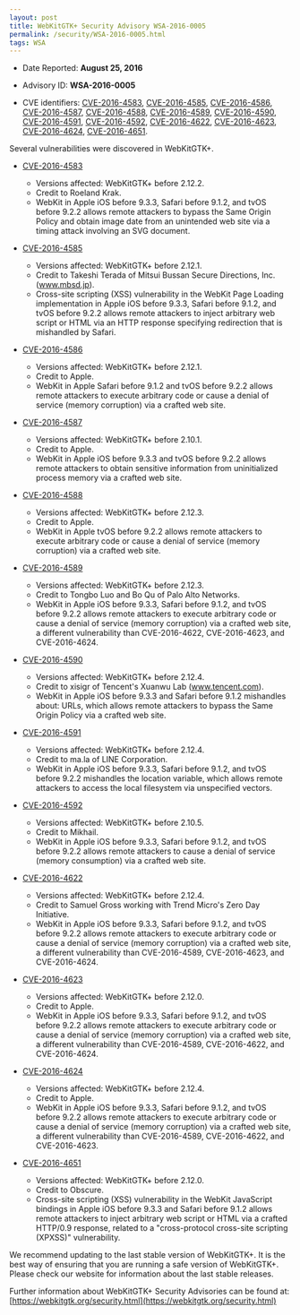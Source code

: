 ```yaml
---
layout: post
title: WebKitGTK+ Security Advisory WSA-2016-0005
permalink: /security/WSA-2016-0005.html
tags: WSA
---
```


* Date Reported: **August 25, 2016**

* Advisory ID: **WSA-2016-0005**

* CVE identifiers: [CVE-2016-4583](#CVE-2016-4583), [CVE-2016-4585](#CVE-2016-4585),
  [CVE-2016-4586](#CVE-2016-4586), [CVE-2016-4587](#CVE-2016-4587),
  [CVE-2016-4588](#CVE-2016-4588), [CVE-2016-4589](#CVE-2016-4589),
  [CVE-2016-4590](#CVE-2016-4590), [CVE-2016-4591](#CVE-2016-4591),
  [CVE-2016-4592](#CVE-2016-4592), [CVE-2016-4622](#CVE-2016-4622),
  [CVE-2016-4623](#CVE-2016-4623), [CVE-2016-4624](#CVE-2016-4624),
  [CVE-2016-4651](#CVE-2016-4651).


Several vulnerabilities were discovered in WebKitGTK+.

* <a name="CVE-2016-4583" href="https://cve.mitre.org/cgi-bin/cvename.cgi?name=CVE-2016-4583">CVE-2016-4583</a>
  * Versions affected: WebKitGTK+ before 2.12.2.
  * Credit to Roeland Krak.
  * WebKit in Apple iOS before 9.3.3, Safari before 9.1.2, and tvOS
    before 9.2.2 allows remote attackers to bypass the Same Origin
    Policy and obtain image date from an unintended web site via a
    timing attack involving an SVG document.

* <a name="CVE-2016-4585" href="https://cve.mitre.org/cgi-bin/cvename.cgi?name=CVE-2016-4585">CVE-2016-4585</a>
  * Versions affected: WebKitGTK+ before 2.12.1.
  * Credit to Takeshi Terada of Mitsui Bussan Secure Directions, Inc.
    (www.mbsd.jp).
  * Cross-site scripting (XSS) vulnerability in the WebKit Page Loading
    implementation in Apple iOS before 9.3.3, Safari before 9.1.2, and
    tvOS before 9.2.2 allows remote attackers to inject arbitrary web
    script or HTML via an HTTP response specifying redirection that is
    mishandled by Safari.

* <a name="CVE-2016-4586" href="https://cve.mitre.org/cgi-bin/cvename.cgi?name=CVE-2016-4586">CVE-2016-4586</a>
  * Versions affected: WebKitGTK+ before 2.12.1.
  * Credit to Apple.
  * WebKit in Apple Safari before 9.1.2 and tvOS before 9.2.2 allows
    remote attackers to execute arbitrary code or cause a denial of
    service (memory corruption) via a crafted web site.

* <a name="CVE-2016-4587" href="https://cve.mitre.org/cgi-bin/cvename.cgi?name=CVE-2016-4587">CVE-2016-4587</a>
  * Versions affected: WebKitGTK+ before 2.10.1.
  * Credit to Apple.
  * WebKit in Apple iOS before 9.3.3 and tvOS before 9.2.2 allows remote
    attackers to obtain sensitive information from uninitialized process
    memory via a crafted web site.

* <a name="CVE-2016-4588" href="https://cve.mitre.org/cgi-bin/cvename.cgi?name=CVE-2016-4588">CVE-2016-4588</a>
  * Versions affected: WebKitGTK+ before 2.12.3.
  * Credit to Apple.
  * WebKit in Apple tvOS before 9.2.2 allows remote attackers to execute
    arbitrary code or cause a denial of service (memory corruption) via
    a crafted web site.

* <a name="CVE-2016-4589" href="https://cve.mitre.org/cgi-bin/cvename.cgi?name=CVE-2016-4589">CVE-2016-4589</a>
  * Versions affected: WebKitGTK+ before 2.12.3.
  * Credit to Tongbo Luo and Bo Qu of Palo Alto Networks.
  * WebKit in Apple iOS before 9.3.3, Safari before 9.1.2, and tvOS
    before 9.2.2 allows remote attackers to execute arbitrary code or
    cause a denial of service (memory corruption) via a crafted web
    site, a different vulnerability than CVE-2016-4622, CVE-2016-4623,
    and CVE-2016-4624.

* <a name="CVE-2016-4590" href="https://cve.mitre.org/cgi-bin/cvename.cgi?name=CVE-2016-4590">CVE-2016-4590</a>
  * Versions affected: WebKitGTK+ before 2.12.4.
  * Credit to xisigr of Tencent's Xuanwu Lab (www.tencent.com).
  * WebKit in Apple iOS before 9.3.3 and Safari before 9.1.2 mishandles
    about: URLs, which allows remote attackers to bypass the Same Origin
    Policy via a crafted web site.

* <a name="CVE-2016-4591" href="https://cve.mitre.org/cgi-bin/cvename.cgi?name=CVE-2016-4591">CVE-2016-4591</a>
  * Versions affected: WebKitGTK+ before 2.12.4.
  * Credit to ma.la of LINE Corporation.
  * WebKit in Apple iOS before 9.3.3, Safari before 9.1.2, and tvOS
    before 9.2.2 mishandles the location variable, which allows remote
    attackers to access the local filesystem via unspecified vectors.

* <a name="CVE-2016-4592" href="https://cve.mitre.org/cgi-bin/cvename.cgi?name=CVE-2016-4592">CVE-2016-4592</a>
  * Versions affected: WebKitGTK+ before 2.10.5.
  * Credit to Mikhail.
  * WebKit in Apple iOS before 9.3.3, Safari before 9.1.2, and tvOS
    before 9.2.2 allows remote attackers to cause a denial of service
    (memory consumption) via a crafted web site.

* <a name="CVE-2016-4622" href="https://cve.mitre.org/cgi-bin/cvename.cgi?name=CVE-2016-4622">CVE-2016-4622</a>
  * Versions affected: WebKitGTK+ before 2.12.4.
  * Credit to Samuel Gross working with Trend Micro's Zero Day
    Initiative.
  * WebKit in Apple iOS before 9.3.3, Safari before 9.1.2, and tvOS
    before 9.2.2 allows remote attackers to execute arbitrary code or
    cause a denial of service (memory corruption) via a crafted web
    site, a different vulnerability than CVE-2016-4589, CVE-2016-4623,
    and CVE-2016-4624.

* <a name="CVE-2016-4623" href="https://cve.mitre.org/cgi-bin/cvename.cgi?name=CVE-2016-4623">CVE-2016-4623</a>
  * Versions affected: WebKitGTK+ before 2.12.0.
  * Credit to Apple.
  * WebKit in Apple iOS before 9.3.3, Safari before 9.1.2, and tvOS
    before 9.2.2 allows remote attackers to execute arbitrary code or
    cause a denial of service (memory corruption) via a crafted web
    site, a different vulnerability than CVE-2016-4589, CVE-2016-4622,
    and CVE-2016-4624.

* <a name="CVE-2016-4624" href="https://cve.mitre.org/cgi-bin/cvename.cgi?name=CVE-2016-4624">CVE-2016-4624</a>
  * Versions affected: WebKitGTK+ before 2.12.4.
  * Credit to Apple.
  * WebKit in Apple iOS before 9.3.3, Safari before 9.1.2, and tvOS
    before 9.2.2 allows remote attackers to execute arbitrary code or
    cause a denial of service (memory corruption) via a crafted web
    site, a different vulnerability than CVE-2016-4589, CVE-2016-4622,
    and CVE-2016-4623.

* <a name="CVE-2016-4651" href="https://cve.mitre.org/cgi-bin/cvename.cgi?name=CVE-2016-4651">CVE-2016-4651</a>
  * Versions affected: WebKitGTK+ before 2.12.0.
  * Credit to Obscure.
  * Cross-site scripting (XSS) vulnerability in the WebKit JavaScript
    bindings in Apple iOS before 9.3.3 and Safari before 9.1.2 allows
    remote attackers to inject arbitrary web script or HTML via a
    crafted HTTP/0.9 response, related to a "cross-protocol cross-site
    scripting (XPXSS)" vulnerability.


We recommend updating to the last stable version of WebKitGTK+. It is
the best way of ensuring that you are running a safe version of
WebKitGTK+. Please check our website for information about the last
stable releases.

Further information about WebKitGTK+ Security Advisories can be found at:
[https://webkitgtk.org/security.html](https://webkitgtk.org/security.html)
